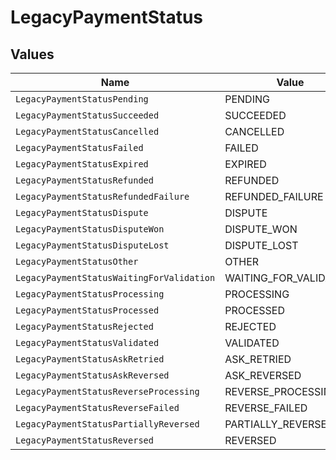 # LegacyPaymentStatus


## Values

| Name                                      | Value                                     |
| ----------------------------------------- | ----------------------------------------- |
| `LegacyPaymentStatusPending`              | PENDING                                   |
| `LegacyPaymentStatusSucceeded`            | SUCCEEDED                                 |
| `LegacyPaymentStatusCancelled`            | CANCELLED                                 |
| `LegacyPaymentStatusFailed`               | FAILED                                    |
| `LegacyPaymentStatusExpired`              | EXPIRED                                   |
| `LegacyPaymentStatusRefunded`             | REFUNDED                                  |
| `LegacyPaymentStatusRefundedFailure`      | REFUNDED_FAILURE                          |
| `LegacyPaymentStatusDispute`              | DISPUTE                                   |
| `LegacyPaymentStatusDisputeWon`           | DISPUTE_WON                               |
| `LegacyPaymentStatusDisputeLost`          | DISPUTE_LOST                              |
| `LegacyPaymentStatusOther`                | OTHER                                     |
| `LegacyPaymentStatusWaitingForValidation` | WAITING_FOR_VALIDATION                    |
| `LegacyPaymentStatusProcessing`           | PROCESSING                                |
| `LegacyPaymentStatusProcessed`            | PROCESSED                                 |
| `LegacyPaymentStatusRejected`             | REJECTED                                  |
| `LegacyPaymentStatusValidated`            | VALIDATED                                 |
| `LegacyPaymentStatusAskRetried`           | ASK_RETRIED                               |
| `LegacyPaymentStatusAskReversed`          | ASK_REVERSED                              |
| `LegacyPaymentStatusReverseProcessing`    | REVERSE_PROCESSING                        |
| `LegacyPaymentStatusReverseFailed`        | REVERSE_FAILED                            |
| `LegacyPaymentStatusPartiallyReversed`    | PARTIALLY_REVERSED                        |
| `LegacyPaymentStatusReversed`             | REVERSED                                  |
